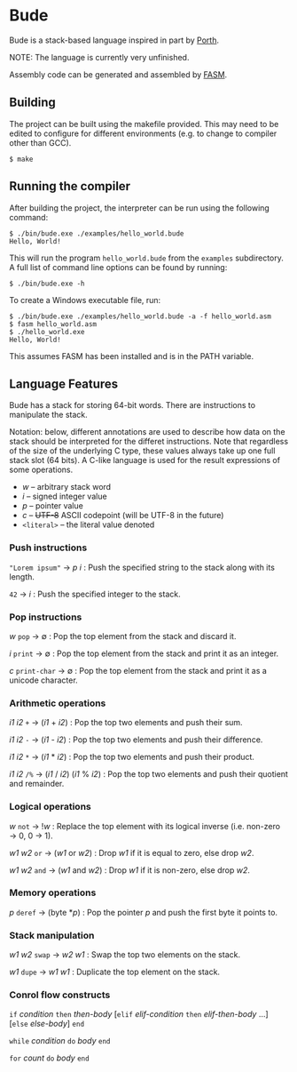 # Bude
Bude is a stack-based language inspired in part by [Porth](https://gitlab.com/tsoding/porth).

NOTE: The language is currently very unfinished.

Assembly code can be generated and assembled by [FASM](https://flatassembler.net/).

## Building

The project can be built using the makefile provided. This may need to be edited to configure
for different environments (e.g. to change to compiler other than GCC).

```shell
$ make
```

## Running the compiler

After building the project, the interpreter can be run using the following command:

```shellsession
$ ./bin/bude.exe ./examples/hello_world.bude
Hello, World!
```

This will run the program `hello_world.bude` from the `examples` subdirectory. A full list of
command line options can be found by running:

```shell
$ ./bin/bude.exe -h
```

To create a Windows executable file, run:

```shellsession
$ ./bin/bude.exe ./examples/hello_world.bude -a -f hello_world.asm
$ fasm hello_world.asm
$ ./hello_world.exe
Hello, World!
```

This assumes FASM has been installed and is in the PATH variable.

## Language Features

Bude has a stack for storing 64-bit words. There are instructions to manipulate the stack.

Notation: below, different annotations are used to describe how data on the stack should be
interpreted for the differet instructions. Note that regardless of the size of the underlying
C type, these values always take up one full stack slot (64 bits). A C-like language is used
for the result expressions of some operations.

* _w_ &ndash; arbitrary stack word
* _i_ &ndash; signed integer value
* _p_ &ndash; pointer value
* _c_ &ndash; ~~UTF-8~~ ASCII codepoint (will be UTF-8 in the future)
* `<literal>` &ndash; the literal value denoted

### Push instructions

`"Lorem ipsum"` &rarr; _p_ _i_ : Push the specified string to the stack
along with its length.

`42` &rarr; _i_ : Push the specified integer to the stack.

### Pop instructions

_w_ `pop` &rarr; &varnothing; : Pop the top element from the stack and discard it.

_i_ `print` &rarr; &varnothing; : Pop the top element from the stack and print it as an integer.

_c_ `print-char` &rarr; &varnothing; : Pop the top element from the stack and print it as a
unicode character.

### Arithmetic operations

_i1_ _i2_ `+` &rarr; (_i1_ + _i2_) : Pop the top two elements and push their sum.

_i1_ _i2_ `-` &rarr; (_i1_ - _i2_) : Pop the top two elements and push their difference.

_i1_ _i2_ `*` &rarr; (_i1_ \* _i2_) : Pop the top two elements and push their product.

_i1_ _i2_ `/%` &rarr; (_i1_ / _i2_) (_i1_ \% _i2_) : Pop the top two elements and push their
quotient and remainder.

### Logical operations

_w_ `not` &rarr; !_w_ : Replace the top element with its logical inverse (i.e. non-zero &rarr; 0,
0 &rarr; 1).

_w1_ _w2_ `or` &rarr; (_w1_ or _w2_) : Drop _w1_ if it is equal to zero, else drop _w2_.

_w1_ _w2_ `and` &rarr; (_w1_ and _w2_) : Drop _w1_ if it is non-zero, else drop _w2_.

### Memory operations

_p_ `deref` &rarr; (byte \*_p_) : Pop the pointer _p_ and push the first byte it points to.

### Stack manipulation

_w1_ _w2_ `swap` &rarr; _w2_ _w1_ : Swap the top two elements on the stack.

_w1_ `dupe` &rarr; _w1_ _w1_ : Duplicate the top element on the stack.

### Conrol flow constructs

`if` _condition_ `then` _then-body_ [`elif` _elif-condition_ `then` _elif-then-body_ &hellip;]
[`else` _else-body_] `end`

`while` _condition_ `do` _body_ `end`

`for` _count_ `do` _body_ `end`
